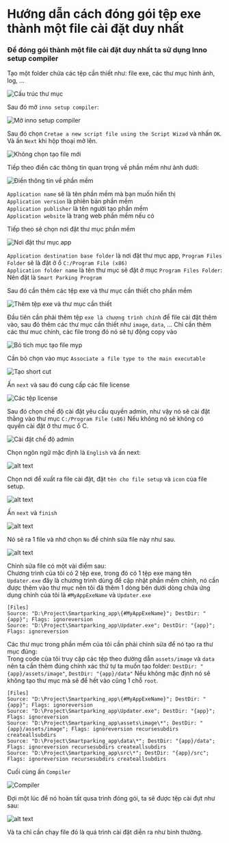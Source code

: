 # Hướng dẫn cách đóng gói tệp exe thành một file cài đặt duy nhất

### Để đóng gói thành một file cài đặt duy nhất ta sử dụng Inno setup compiler

Tạo một folder chứa các tệp cần thiết như: file exe, các thư mục hình ảnh, log, ...  

![Cấu trúc thư mục](image/folder_app.png)

Sau đó mở `inno setup compiler`:  

![Mở inno setup compiler](image/inno_setup_compiler.png)

Sau đó chọn `Cretae a new script file using the Script Wizad` và nhấn `OK`. Và ấn `Next` khi hộp thoại mở lên.  

![Không chọn tạo file mới](image/new_empty_script.png)

Tiếp theo điền các thông tin quan trọng về phần mềm như ảnh dưới:  

![Điền thông tin về phần mềm](image/information_app.png)

`Application name` sẽ là tên phần mềm mà bạn muốn hiển thị  
`Application version` là phiên bản phần mềm  
`Application publisher` là tên người tạo phần mềm  
`Application website` là trang web phần mềm nếu có  

Tiếp theo sẽ chọn nơi đặt thư mục phần mềm  

![Nơi đặt thư mục app](image/folder_app_install.png)

`Application destination base folder` là nơi đặt thư mục app, `Program Files Folder` sẽ là đặt ở ổ `C:/Program File (x86)`  
`Application folder name` là tên thư mục sẽ đặt ở mục `Program Files Folder`: Nên đặt là `Smart Parking Program`  

Sau đó cần thêm các tệp exe và thư mục cần thiết cho phần mềm  

![Thêm tệp exe và thư mục cần thiết](image/add_file_and_folder.png)

Đầu tiên cần phải thêm tệp `exe là chương trình chính` để file cài đặt thêm vào, sau đó thêm các thư mục cần thiết như `image`, `data`, ... Chỉ cần thêm các thư muc chính, các file trong đó nó sẽ tự động copy vào  

![Bỏ tich mục tạo file myp](image/create_myp_file.png)

Cần bỏ chọn vào mục `Associate a file type to the main executable`  

![Tạo short cut](image/short_cut_app.png)

Ấn `next` và sau đó cung cấp các file license  

![Các tệp license](image/license.png)

Sau đó chọn chế độ cài đặt yêu cầu quyền admin, như vậy nó sẽ cài đặt thằng vào thư mục `C:/Program File (x86)` Nếu không nó sẽ không có quyền cài đặt ở thư mục ổ C.  

![Cài đặt chế độ admin](image/admin_install.png)

Chọn ngôn ngữ mặc định là `English` và ấn next:  

![alt text](image/Language.png)

Chọn nơi để xuất ra file cài đặt, đặt `tên cho file setup` và `icon` của file setup.  

![alt text](image/save_setup.png)

Ấn `next` và `finish`  

![alt text](image/use_define.png)

Nó sẽ ra 1 file và nhớ chọn `No` để chỉnh sửa file này như sau.  

![alt text](image/no_compiler_script.png)

Chỉnh sửa file có một vài điểm sau:  
Chương trình của tôi có 2 tệp exe, trong đó có 1 tệp exe mang tên `Updater.exe` đây là chương trình dùng để cập nhật phần mềm chính, nó cần được thêm vào thư mục nên tôi đã thêm 1 dòng bên dưới dòng chứa ứng dụng chính của tôi là `#MyAppExeName` và `Updater.exe`  

```
[Files]
Source: "D:\Project\Smartparking_app\{#MyAppExeName}"; DestDir: "{app}"; Flags: ignoreversion
Source: "D:\Project\Smartparking_app\Updater.exe"; DestDir: "{app}"; Flags: ignoreversion
```

Các thư mục trong phần mềm của tôi cần phải chỉnh sửa để nó tạo ra thư mục đúng:  
Trong code của tôi truy cập các tệp theo đường dẫn `assets/image` và `data` nên ta cần thêm đúng chính xác thứ tự ta muốn tạo folder: `DestDir: "{app}/assets/image"`, `DestDir: "{app}/data"` Nếu không mặc định nó sẽ không tạo thư mục mà sẽ để hết vào cũng 1 chỗ `root`.  
```
[Files]
Source: "D:\Project\Smartparking_app\{#MyAppExeName}"; DestDir: "{app}"; Flags: ignoreversion
Source: "D:\Project\Smartparking_app\Updater.exe"; DestDir: "{app}"; Flags: ignoreversion
Source: "D:\Project\Smartparking_app\assets\image\*"; DestDir: "{app}/assets/image"; Flags: ignoreversion recursesubdirs createallsubdirs
Source: "D:\Project\Smartparking_app\data\*"; DestDir: "{app}/data"; Flags: ignoreversion recursesubdirs createallsubdirs
Source: "D:\Project\Smartparking_app\src\*"; DestDir: "{app}/src"; Flags: ignoreversion recursesubdirs createallsubdirs
```

Cuối cùng ấn `Compiler`  

![Compiler](image/compiler.png)

Đợi một lúc để nó hoàn tất qusa trình đóng gói, ta sẽ được tệp cài đựt như sau:  

![alt text](image/setup_app.png)

Và ta chỉ cần chạy file đó là quá trình cài đặt diễn ra như bình thường.